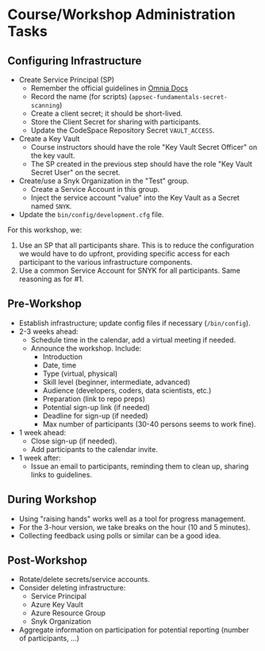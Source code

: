 # Course/Workshop Administration Tasks

## Configuring Infrastructure

- Create Service Principal (SP)
  - Remember the official guidelines in [Omnia Docs](https://docs.omnia.equinor.com/governance/iam/App-General-Info/)
  - Record the name (for scripts) (`appsec-fundamentals-secret-scanning`)
  - Create a client secret; it should be short-lived.
  - Store the Client Secret for sharing with participants.
  - Update the CodeSpace Repository Secret `VAULT_ACCESS`.
- Create a Key Vault
  - Course instructors should have the role "Key Vault Secret Officer" on the key vault.
  - The SP created in the previous step should have the role "Key Vault Secret User" on the secret.
- Create/use a Snyk Organization in the "Test" group.
  - Create a Service Account in this group.
  - Inject the service account "value" into the Key Vault as a Secret named `SNYK`.
- Update the `bin/config/development.cfg` file.

For this workshop, we:

1. Use an SP that all participants share. This is to reduce the configuration we would have to do upfront, providing specific access for each participant to the various infrastructure components.
2. Use a common Service Account for SNYK for all participants. Same reasoning as for #1.

## Pre-Workshop

- Establish infrastructure; update config files if necessary (`/bin/config`).
- 2-3 weeks ahead:
  - Schedule time in the calendar, add a virtual meeting if needed.
  - Announce the workshop. Include:
    - Introduction
    - Date, time
    - Type (virtual, physical)
    - Skill level (beginner, intermediate, advanced)
    - Audience (developers, coders, data scientists, etc.)
    - Preparation (link to repo preps)
    - Potential sign-up link (if needed)
    - Deadline for sign-up (if needed)
    - Max number of participants (30-40 persons seems to work fine).
- 1 week ahead:
  - Close sign-up (if needed).
  - Add participants to the calendar invite.
- 1 week after:
  - Issue an email to participants, reminding them to clean up, sharing links to guidelines.

## During Workshop

- Using "raising hands" works well as a tool for progress management.
- For the 3-hour version, we take breaks on the hour (10 and 5 minutes).
- Collecting feedback using polls or similar can be a good idea.

## Post-Workshop

- Rotate/delete secrets/service accounts.
- Consider deleting infrastructure:
  - Service Principal
  - Azure Key Vault
  - Azure Resource Group
  - Snyk Organization
- Aggregate information on participation for potential reporting (number of participants, ...)